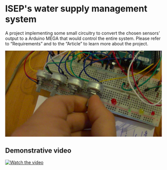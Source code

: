 # ISEP's water supply management system
A project implementing some small circuitry to convert the chosen sensors’ output to a Arduino MEGA that would control the  entire system.
Please refer to “Requirements” and to the “Article” to learn more about the project.
<p align="center">
  <img src="./watering.png"/>
</p>
<h2> Demonstrative video</h2>

[![Watch the video](https://j.gifs.com/xv5xjr.gif)](https://youtu.be/kcr6KDLEy64)
